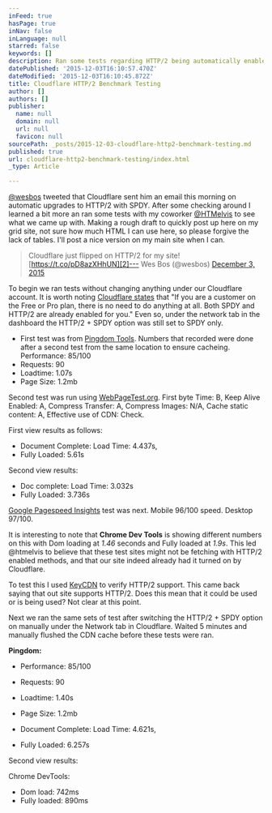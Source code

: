 ```yaml
---
inFeed: true
hasPage: true
inNav: false
inLanguage: null
starred: false
keywords: []
description: Ran some tests regarding HTTP/2 being automatically enabled on Cloudflare CDN. Results were concerning.
datePublished: '2015-12-03T16:10:57.470Z'
dateModified: '2015-12-03T16:10:45.872Z'
title: Cloudflare HTTP/2 Benchmark Testing
author: []
authors: []
publisher:
  name: null
  domain: null
  url: null
  favicon: null
sourcePath: _posts/2015-12-03-cloudflare-http2-benchmark-testing.md
published: true
url: cloudflare-http2-benchmark-testing/index.html
_type: Article

---
```

[@wesbos][0] tweeted that Cloudflare sent him an email this morning on automatic upgrades to HTTP/2 with SPDY. After some checking around I learned a bit more an ran some tests with my coworker [@HTMelvis][1] to see what we came up with.
Making a rough draft to quickly post up here on my grid site, not sure how much HTML I can use here, so please forgive the lack of tables. I'll post a nice version on my main site when I can.

> Cloudflare just flipped on HTTP/2 for my site! 
> [https://t.co/pD8azXHhUN][2]--- Wes Bos (@wesbos) [December 3, 2015][3]

To begin we ran tests without changing anything under our Cloudflare account. It is worth noting [Cloudflare states][4] that "If you are a customer on the Free or Pro plan, there is no need to do anything at all. Both SPDY and HTTP/2 are already enabled for you." Even so, under the network tab in the dashboard the HTTP/2 + SPDY option was still set to SPDY only.

* First test was from [Pingdom Tools][5]. Numbers that recorded were done after a second test from the same location to ensure cacheing. 
Performance: 85/100 
* Requests: 90 
* Loadtime: 1.07s 
* Page Size: 1.2mb 

Second test was run using [WebPageTest.org][6]. First byte Time: B, Keep Alive Enabled: A, Compress Transfer: A, Compress Images: N/A, Cache static content: A, Effective use of CDN: Check. 

First view results as follows: 

* Document Complete: Load Time: 4.437s,
* Fully Loaded: 5.61s

Second view results: 

* Doc complete: Load Time: 3.032s 
* Fully Loaded: 3.736s

[Google Pagespeed Insights][7] test was next. Mobile 96/100 speed. Desktop 97/100\. 

It is interesting to note that **Chrome Dev Tools** is showing different numbers on this with Dom loading at _1.46_ seconds and Fully loaded at _1.9s_. This led @htmelvis to believe that these test sites might not be fetching with HTTP/2 enabled methods, and that our site indeed already had it turned on by Cloudflare. 

To test this I used [KeyCDN][8] to verify HTTP/2 support. This came back saying that out site supports HTTP/2\. Does this mean that it could be used or is being used? Not clear at this point. 

Next we ran the same sets of test after switching the HTTP/2 + SPDY option on manually under the Network tab in Cloudflare. Waited 5 minutes and manually flushed the CDN cache before these tests were ran.
 

**Pingdom:**

* Performance: 85/100 
* Requests: 90 
* Loadtime: 1.40s 
* Page Size: 1.2mb

* Document Complete: Load Time: 4.621s, 
* Fully Loaded: 6.257s 

Second view results: 

Chrome DevTools: 

* Dom load: 742ms
* Fully loaded: 890ms

[0]: https://twitter.com/wesbos
[1]: https://twitter.com/HTMelvis
[2]: https://t.co/pD8azXHhUN
[3]: https://twitter.com/wesbos/status/672418167994499072
[4]: https://blog.cloudflare.com/introducing-http2/
[5]: http://tools.pingdom.com/
[6]: http://www.webpagetest.org/
[7]: https://developers.google.com/speed/pagespeed/insights/
[8]: https://tools.keycdn.com/http2-test